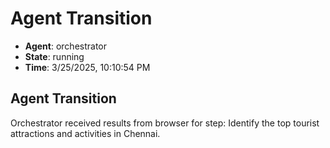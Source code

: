 # Agent Transition

- **Agent**: orchestrator
- **State**: running
- **Time**: 3/25/2025, 10:10:54 PM

## Agent Transition

Orchestrator received results from browser for step: Identify the top tourist attractions and activities in Chennai.

